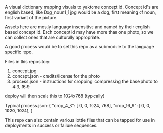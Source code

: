 A visual dictionary mapping visuals to yaktome concept id. Concept id's are english based, like Dog_noun1_1.jpg would be a dog, first meaning of noun, first variant of the picture.

Assets here are mostly language insensitive and named by their english based concept id. Each concept id may have more than one photo, so we can collect ones that are culturally appropriate.

A good process would be to set this repo as a submodule to the language specific repo.

Files in this repository:
1. concept.jpg
2. concept.json - credits/license for the photo
3. process.json - instructions for cropping, compressing the base photo to 4:3, 16:9

deploy will then scale this to 1024x768 (typically)

Typical process.json:
{
    "crop_4_3": [ 0, 0, 1024, 768],
    "crop_16_9": [ 0, 0, 1920, 1024],
}

This repo can also contain various lottie files that can be tapped for use in deployments in success or failure sequences.

